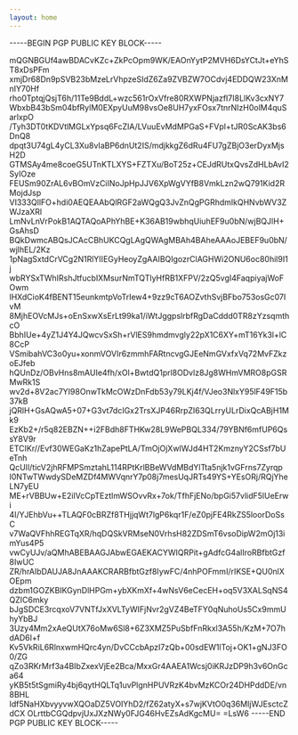 ```yaml
---
layout: home 
---
```


-----BEGIN PGP PUBLIC KEY BLOCK-----

mQGNBGUf4awBDACvKZc+ZkPcOpm9WK/EAOnYytP2MVH6DsYCtJt+eYhST8xDsPFm
xmjDr68Dn9pSVB23bMzeLrVhpzeSIdZ6Za9ZVBZW7OCdvj4EDDQW23XnMnIY70Hf
rho0TptqjQsjT6h/11Te9BddL+wzc561rOxVfre80RXWPNjazfI7I8LlKv3cxNY7
WbxbB43bSm04bfRylM0EXpyUuM98vsOe8UH7yxFOsx7tnrNIzH0olM4quSarlxpO
/Tyh3DT0tKDVtlMGLxYpsq6FcZIA/LVuuEvMdMPGaS+FVpl+tJR0ScAK3bs6DnQ8
dpqt3U74gL4yCL3Xu8vIaBP6dnUt2IS/mdjkkgZ6dRu4FU7gZBjO3erDyxMjsH2D
GTMSAy4me8coeG5UTnKTLXYS+FZTXu/BoT25z+CEJdRUtxQvsZdHLbAvI2SyIOze
FEUSm90ZrAL6vBOmVzCiINoJpHpJJV6XpWgVYfB8VmkLzn2wQ791Kid2RMojdJsp
VI333QllFO+hdi0AEQEAAbQlRGF2aWQgQ3JvZnQgPGRhdmlkQHNvbWV3ZWJzaXRl
LmNvLnVrPokB1AQTAQoAPhYhBE+K36AB19wbhqUiuhEF9u0bN/wjBQJlH+GsAhsD
BQkDwmcABQsJCAcCBhUKCQgLAgQWAgMBAh4BAheAAAoJEBEF9u0bN/wjlhEL/2Kz
1pNagSxtdCrVCg2N1RlYIIEGyHeoyZgAAIBQIgozrClAGHWi2ONU6oc80hil9I1j
wbRYSxTWhIRshJtfucbIXMsurNmTQTlyHfRB1XFPV/2zQ5vgI4FaqpiyajWoFOwm
lHXdCioK4fBENT15eunkmtpVoTrIew4+9zz9cT6AOZvthSvjBFbo753osGc07IvM
8MjhEOVcMJs+oEnSxwXsErLt99ka1/iWtJggpslrbfRgDaCddd0TR8zYzsqmthcO
BbhIUe+4yZ1J4Y4JQwcvSxSh+rVlES9hmdmvgly22pX1C6XY+mT16Yk3l+lC8CcP
VSmibahVC3o0yu+xonmVOVIr6zmmhFARtncvgGJEeNmGVxfxVq72MvFZkzoEJfeb
hQUnDz/OBvHns8mAUIe4fh/xOl+BwtdQ1prl8ODvlz8Jg8WHmVMRO8pGSRMwRk1S
wv2d+8V2ac7YI98OnwTkMcOWzDnFdb53y79LKj4f/VJeo3NlxY95lF49F15b37kB
jQRlH+GsAQwA5+07+G3vt7dcIGx2TrsXJP46RrpZI63QLrryULrDixQcABjH1Mk9
EzKb2+/r5q82EBZN++i2FBdh8FTHKw28L9WePBQL334/79YBNf6mfUP6QssY8V9r
ETCIKr//Evf30WEGaKz1hZapePtLA/TmOjOjXwIWJd4HT2KmznyY2CSsf7bUeTnh
QcUIl/ticV2jhRFMPSmztahL114RPtKrlBBeWVdMBdYlTta5njk1vGFrns7Zyrqp
I0NTwTWwdySDeMZDf4MWVqnrY7p08j7mesUqJRTs49YS+YEsORj/RQjYheLN7yEU
ME+rVBBUw+E2iIVcCpTEztImWSOvvRx+7ok/TfhFjENo/bpGi57vlidF5lUeErwi
4I/YJEhbVu++TLAQF0cBRZf8THjjqWt7lgP6kqr1F/eZ0pjFE4RkZS5loorDoSsC
v7WaQVFhhREGTqXR/hqDQSkVRMseN0VrhsH82ZDSmT6vsoDipW2mOj13imYus4P5
vwCyUJv/aQMhABEBAAGJAbwEGAEKACYWIQRPit+gAdfcG4alIroRBfbtGzf8IwUC
ZR/hrAIbDAUJA8JnAAAKCRARBfbtGzf8IywFC/4nhPOFmmI/rIKSE+QU0nlXOEpm
dzbm1GOZKBIKGynDlHPGm+ybXKmXf+4wNsV6eCecEH+oq5V3XALSqNS4QZIC6mky
bJgSDCE3rcqxoV7VNTfJxXVLTyWIFjNvr2gVZ4BeTFY0qNuhoUs5Cx9mmUhyYbBJ
3Uzy4Mm2xAeQUtX76oMw6Sl8+6Z3XMZ5PuSbfFnRkxl3A55h/KzM+7O7hdAD6I+f
Kv5VkRiL6RlnxwmHQrc4yn/DvCCcbApzI7zQb+00sdEW1lToj+OK1+gNJ3FO0/ZG
qZo3RKrMrf3a4BIbZxexVjEe2Bca/MxxGr4AAEA1Wcsj0iKRJzDP9h3v6OnGca64
yKB5t5tSgmiRy4bj6qytHQLTq1uvPlgnHPUVRzK4bvMzKCOr24DHPddDE/vn8BHL
Idf5NaHXbvyyvwXQOaDZ5VOIYhD2/fZ62atyX+s7wjKVtO0q36MIjWJEsctcZdCX
OLrttbCGQdpvjUxJXzNWy0FJG46HvEZsAdKgcMU=
=LsW6
-----END PGP PUBLIC KEY BLOCK-----

